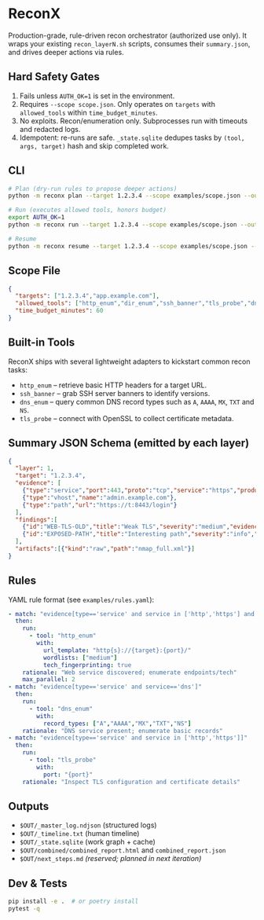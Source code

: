 # ReconX

Production-grade, rule-driven recon orchestrator (authorized use only).
It wraps your existing `recon_layerN.sh` scripts, consumes their `summary.json`, and drives deeper actions via rules.

## Hard Safety Gates
1. Fails unless `AUTH_OK=1` is set in the environment.
2. Requires `--scope scope.json`. Only operates on `targets` with `allowed_tools` within `time_budget_minutes`.
3. No exploits. Recon/enumeration only. Subprocesses run with timeouts and redacted logs.
4. Idempotent: re-runs are safe. `_state.sqlite` dedupes tasks by `(tool, args, target)` hash and skip completed work.

## CLI
```bash
# Plan (dry-run rules to propose deeper actions)
python -m reconx plan --target 1.2.3.4 --scope examples/scope.json --out ./enum_1.2.3.4_$(date -u +%Y%m%dT%H%M%SZ) --layers 1,2,3,4 --plan auto

# Run (executes allowed tools, honors budget)
export AUTH_OK=1
python -m reconx run --target 1.2.3.4 --scope examples/scope.json --out ./enum_1.2.3.4_$(date -u +%Y%m%dT%H%M%SZ) --layers 1,2,3,4 --max-parallel 2 --timeout 900 --rate 0.2

# Resume
python -m reconx resume --target 1.2.3.4 --scope examples/scope.json --out ./enum_1.2.3.4_... --layers 1,2,3,4
```

## Scope File
```json
{
  "targets": ["1.2.3.4","app.example.com"],
  "allowed_tools": ["http_enum","dir_enum","ssh_banner","tls_probe","dns_enum","smb_enum","layer1","layer2","layer3","layer4"],
  "time_budget_minutes": 60
}
```

## Built-in Tools

ReconX ships with several lightweight adapters to kickstart common recon tasks:

- `http_enum` – retrieve basic HTTP headers for a target URL.
- `ssh_banner` – grab SSH server banners to identify versions.
- `dns_enum` – query common DNS record types such as `A`, `AAAA`, `MX`, `TXT` and `NS`.
- `tls_probe` – connect with OpenSSL to collect certificate metadata.

## Summary JSON Schema (emitted by each layer)
```json
{
  "layer": 1,
  "target": "1.2.3.4",
  "evidence": [
    {"type":"service","port":443,"proto":"tcp","service":"https","product":"nginx","version":"1.18"},
    {"type":"vhost","name":"admin.example.com"},
    {"type":"path","url":"https://t:8443/login"}
  ],
  "findings":[
    {"id":"WEB-TLS-OLD","title":"Weak TLS","severity":"medium","evidence_ref": "..."},
    {"id":"EXPOSED-PATH","title":"Interesting path","severity":"info","evidence_ref":"..."}
  ],
  "artifacts":[{"kind":"raw","path":"nmap_full.xml"}]
}
```

## Rules
YAML rule format (see `examples/rules.yaml`):
```yaml
- match: "evidence[type=='service' and service in ['http','https'] and port in [80,443,8080,8443]]"
  then:
    run:
      - tool: "http_enum"
        with:
          url_template: "http{s}://{target}:{port}/"
          wordlists: ["medium"]
          tech_fingerprinting: true
    rationale: "Web service discovered; enumerate endpoints/tech"
    max_parallel: 2
- match: "evidence[type=='service' and service=='dns']"
  then:
    run:
      - tool: "dns_enum"
        with:
          record_types: ["A","AAAA","MX","TXT","NS"]
    rationale: "DNS service present; enumerate basic records"
- match: "evidence[type=='service' and service in ['http','https']]"
  then:
    run:
      - tool: "tls_probe"
        with:
          port: "{port}"
    rationale: "Inspect TLS configuration and certificate details"
```

## Outputs
- `$OUT/_master_log.ndjson` (structured logs)
- `$OUT/_timeline.txt` (human timeline)
- `$OUT/_state.sqlite` (work graph + cache)
- `$OUT/combined/combined_report.html` and `combined_report.json`
- `$OUT/next_steps.md` *(reserved; planned in next iteration)*

## Dev & Tests
```bash
pip install -e .  # or poetry install
pytest -q
```
